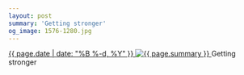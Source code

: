 ```yaml
---
layout: post
summary: 'Getting stronger'
og_image: 1576-1280.jpg
---
```


<p>
 <time>
  <a href="/1576">
   {{ page.date | date: "%B %-d, %Y" }}
  </a>
 </time>
 <a href="/1576">
  <img alt="{{ page.summary }}" data-taken="1/8/2022" sizes="(min-width: 700px) 50vw, calc(100vw - 2rem)" src="{{ site.assets_url }}/1576-640.jpg" srcset="{{ site.assets_url }}/1576-320.jpg 320w, {{ site.assets_url }}/1576-640.jpg 640w, {{ site.assets_url }}/1576-960.jpg 960w, {{ site.assets_url }}/1576-1280.jpg 1280w"/>
 </a>
 <span>
  Getting stronger
 </span>
</p>
